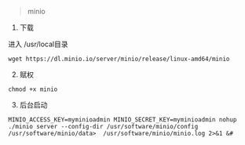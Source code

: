 > minio 

1. 下载

进入 /usr/local目录

```
wget https://dl.minio.io/server/minio/release/linux-amd64/minio
```

2. 赋权

```
chmod +x minio
```

3. 后台启动

```
MINIO_ACCESS_KEY=myminioadmin MINIO_SECRET_KEY=myminioadmin nohup ./minio server --config-dir /usr/software/minio/config /usr/software/minio/data>  /usr/software/minio/minio.log 2>&1 &#
```
